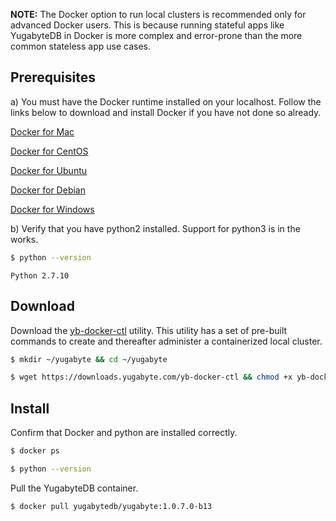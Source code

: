 **NOTE:**
The Docker option to run local clusters is recommended only for advanced Docker users. This is because running stateful apps like YugabyteDB in Docker is more complex and error-prone than the more common stateless app use cases.

## Prerequisites

a) You must have the Docker runtime installed on your localhost. Follow the links below to download and install Docker if you have not done so already.

<i class="fab fa-apple" aria-hidden="true"></i> [Docker for Mac](https://store.docker.com/editions/community/docker-ce-desktop-mac) 

<i class="icon-centos"></i> [Docker for CentOS](https://store.docker.com/editions/community/docker-ce-server-centos) 

<i class="icon-ubuntu"></i> [Docker for Ubuntu](https://store.docker.com/editions/community/docker-ce-server-ubuntu) 

<i class="icon-debian"></i> [Docker for Debian](https://store.docker.com/editions/community/docker-ce-server-debian) 

<i class="fab fa-windows" aria-hidden="true"></i> [Docker for Windows](https://store.docker.com/editions/community/docker-ce-desktop-windows) 

b) Verify that you have python2 installed. Support for python3 is in the works.

```sh
$ python --version
```

```
Python 2.7.10
```

## Download

Download the [yb-docker-ctl](../../admin/yb-docker-ctl/) utility. This utility has a set of pre-built commands to create and thereafter administer a containerized local cluster. 

```sh
$ mkdir ~/yugabyte && cd ~/yugabyte
```

```sh
$ wget https://downloads.yugabyte.com/yb-docker-ctl && chmod +x yb-docker-ctl
```

## Install

Confirm that Docker and python are installed correctly.

```sh
$ docker ps
```

```sh
$ python --version
```

Pull the YugabyteDB container.

```sh
$ docker pull yugabytedb/yugabyte:1.0.7.0-b13
```
